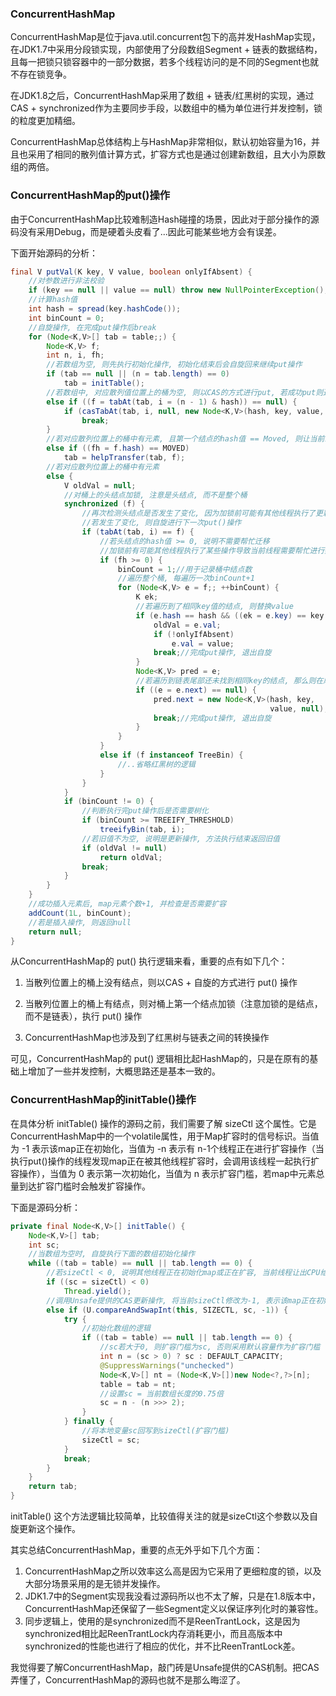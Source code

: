 ### ConcurrentHashMap

ConcurrentHashMap是位于java.util.concurrent包下的高并发HashMap实现，在JDK1.7中采用分段锁实现，内部使用了分段数组Segment + 链表的数据结构，且每一把锁只锁容器中的一部分数据，若多个线程访问的是不同的Segment也就不存在锁竞争。

在JDK1.8之后，ConcurrentHashMap采用了数组 + 链表/红黑树的实现，通过CAS + synchronized作为主要同步手段，以数组中的桶为单位进行并发控制，锁的粒度更加精细。

ConcurrentHashMap总体结构上与HashMap非常相似，默认初始容量为16，并且也采用了相同的散列值计算方式，扩容方式也是通过创建新数组，且大小为原数组的两倍。



### ConcurrentHashMap的put()操作

由于ConcurrentHashMap比较难制造Hash碰撞的场景，因此对于部分操作的源码没有采用Debug，而是硬着头皮看了...因此可能某些地方会有误差。



下面开始源码的分析：

```java
final V putVal(K key, V value, boolean onlyIfAbsent) {
    //对参数进行非法校验
    if (key == null || value == null) throw new NullPointerException();
    //计算hash值
    int hash = spread(key.hashCode());
    int binCount = 0;
    //自旋操作, 在完成put操作后break
    for (Node<K,V>[] tab = table;;) {
        Node<K,V> f; 
        int n, i, fh;
        //若数组为空, 则先执行初始化操作, 初始化结束后会自旋回来继续put操作
        if (tab == null || (n = tab.length) == 0)
            tab = initTable();
        //若数组中, 对应散列值位置上的桶为空, 则以CAS的方式进行put, 若成功put则退出自旋
        else if ((f = tabAt(tab, i = (n - 1) & hash)) == null) {
            if (casTabAt(tab, i, null, new Node<K,V>(hash, key, value, null)))
                break;
        }
        //若对应散列位置上的桶中有元素, 且第一个结点的hash值 == Moved, 则让当前线程帮忙执行数据搬迁操作
        else if ((fh = f.hash) == MOVED)
            tab = helpTransfer(tab, f);
        //若对应散列位置上的桶中有元素
        else {
            V oldVal = null;
            //对桶上的头结点加锁, 注意是头结点, 而不是整个桶
            synchronized (f) {
                //再次检测头结点是否发生了变化, 因为加锁前可能有其他线程执行了更新动作
                //若发生了变化, 则自旋进行下一次put()操作
                if (tabAt(tab, i) == f) {
                    //若头结点的hash值 >= 0, 说明不需要帮忙迁移
                    //加锁前有可能其他线程执行了某些操作导致当前线程需要帮忙进行数据搬迁, 这里是二次验证
                    if (fh >= 0) {
                        binCount = 1;//用于记录桶中结点数
                        //遍历整个桶, 每遍历一次binCount+1
                        for (Node<K,V> e = f;; ++binCount) {
                            K ek;
                            //若遍历到了相同key值的结点, 则替换value
                            if (e.hash == hash && ((ek = e.key) == key || (ek != null && key.equals(ek)))) {
                                oldVal = e.val;
                                if (!onlyIfAbsent)
                                    e.val = value;
                                break;//完成put操作, 退出自旋
                            }
                            Node<K,V> pred = e;
                            //若遍历到链表尾部还未找到相同key的结点, 那么则在尾部追加新结点
                            if ((e = e.next) == null) {
                                pred.next = new Node<K,V>(hash, key,
                                                          value, null);
                                break;//完成put操作, 退出自旋
                            }
                        }
                    }
                    else if (f instanceof TreeBin) {
                        //..省略红黑树的逻辑
                    }
                }
            }
            if (binCount != 0) {
                //判断执行完put操作后是否需要树化
                if (binCount >= TREEIFY_THRESHOLD)
                    treeifyBin(tab, i);
                //若旧值不为空, 说明是更新操作, 方法执行结束返回旧值
                if (oldVal != null)
                    return oldVal;
                break;
            }
        }
    }
    //成功插入元素后, map元素个数+1, 并检查是否需要扩容
    addCount(1L, binCount);
    //若是插入操作, 则返回null
    return null;
}
```

从ConcurrentHashMap的 put() 执行逻辑来看，重要的点有如下几个：

1. 当散列位置上的桶上没有结点，则以CAS + 自旋的方式进行 put() 操作

2. 当散列位置上的桶上有结点，则对桶上第一个结点加锁（注意加锁的是结点，而不是链表），执行 put() 操作
3. ConcurrentHashMap也涉及到了红黑树与链表之间的转换操作

可见，ConcurrentHashMap的 put() 逻辑相比起HashMap的，只是在原有的基础上增加了一些并发控制，大概思路还是基本一致的。



### ConcurrentHashMap的initTable()操作

在具体分析 initTable() 操作的源码之前，我们需要了解 sizeCtl 这个属性。它是ConcurrentHashMap中的一个volatile属性，用于Map扩容时的信号标识。当值为 -1 表示该map正在初始化，当值为 -n 表示有 n-1个线程正在进行扩容操作（当执行put()操作的线程发现map正在被其他线程扩容时，会调用该线程一起执行扩容操作），当值为 0 表示第一次初始化，当值为 n 表示扩容门槛，若map中元素总量到达扩容门槛时会触发扩容操作。

下面是源码分析：

```java
private final Node<K,V>[] initTable() {
    Node<K,V>[] tab; 
    int sc;
    //当数组为空时, 自旋执行下面的数组初始化操作
    while ((tab = table) == null || tab.length == 0) {
        //若sizeCtl < 0, 说明其他线程正在初始化map或正在扩容, 当前线程让出CPU给其他线程执行
        if ((sc = sizeCtl) < 0)
            Thread.yield();
        //调用Unsafe提供的CAS更新操作, 将当前sizeCtl修改为-1, 表示该map正在初始化
        else if (U.compareAndSwapInt(this, SIZECTL, sc, -1)) {
            try {
                //初始化数组的逻辑
                if ((tab = table) == null || tab.length == 0) {
					//sc若大于0, 则扩容门槛为sc, 否则采用默认容量作为扩容门槛
                    int n = (sc > 0) ? sc : DEFAULT_CAPACITY;
                    @SuppressWarnings("unchecked")
                    Node<K,V>[] nt = (Node<K,V>[])new Node<?,?>[n];
                    table = tab = nt;
                    //设置sc = 当前数组长度的0.75倍
                    sc = n - (n >>> 2);
                }
            } finally {
				//将本地变量sc回写到sizeCtl(扩容门槛)
                sizeCtl = sc;
            }
            break;
        }
    }
    return tab;
}
```

initTable() 这个方法逻辑比较简单，比较值得关注的就是sizeCtl这个参数以及自旋更新这个操作。



其实总结ConcurrentHashMap，重要的点无外乎如下几个方面：

1. ConcurrentHashMap之所以效率这么高是因为它采用了更细粒度的锁，以及大部分场景采用的是无锁并发操作。
2. JDK1.7中的Segment实现我没看过源码所以也不太了解，只是在1.8版本中，ConcurrentHashMap还保留了一些Segment定义以保证序列化时的兼容性。
3. 同步逻辑上，使用的是synchronized而不是ReenTrantLock，这是因为synchronized相比起ReenTrantLock内存消耗更小，而且高版本中synchronized的性能也进行了相应的优化，并不比ReenTrantLock差。

我觉得要了解ConcurrentHashMap，敲门砖是Unsafe提供的CAS机制。把CAS弄懂了，ConcurrentHashMap的源码也就不是那么晦涩了。

